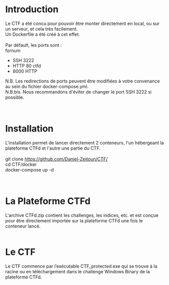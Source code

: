 # Introduction
Le CTF a été concu pour pouvoir être monter directement en local, ou sur un serveur, et cela très facilement.</br>
Un Dockerfile a été créé à cet effet.</br>
</br>
Par défault, les ports sont :</br>
fornum</br>
- SSH 3222
- HTTP 80
ctfd</br>
- 8000 HTTP

N.B. Les redirections de ports peuvent être modifiées à votre convenance au sein du fichier docker-compose.yml.</br>
N.B.bis. Nous recommandons d'éviter de changer le port SSH 3222 si possible.</br>
</br>
</br>
# Installation
L'installation permet de lancer directement 2 conteneurs, l'un hébergeant la plateforme CTFd et l'autre une partie du CTF.</br>
</br>
git clone https://github.com/Daniel-Zeitoun/CTF/</br>
cd CTF/docker</br>
docker-compose up -d</br>
</br>
</br>
# La Plateforme CTFd
L'archive CTFd.zip contient les challenges, les indices, etc. et est conçue pour être directement importée sur la plateforme CTFd une fois le conteneur lancé.</br>
</br>
# Le CTF
Le CTF commence par l’exécutable CTF_protected.exe qui se trouve à la racine ou en téléchargement dans le challenge Windows Binary de la plateforme CTFd.
